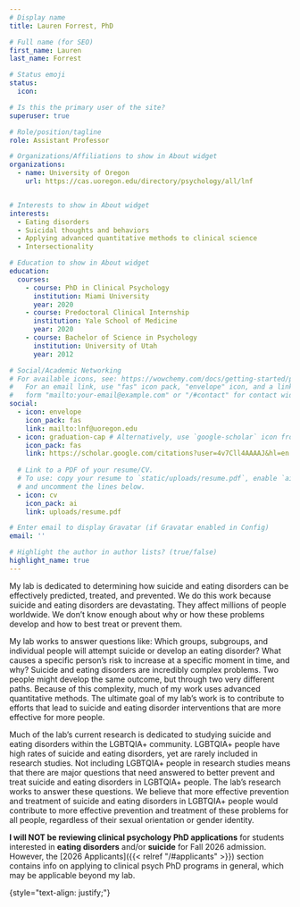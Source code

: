 ```yaml
---
# Display name
title: Lauren Forrest, PhD

# Full name (for SEO)
first_name: Lauren
last_name: Forrest

# Status emoji
status:
  icon: 

# Is this the primary user of the site?
superuser: true

# Role/position/tagline
role: Assistant Professor

# Organizations/Affiliations to show in About widget
organizations:
  - name: University of Oregon
    url: https://cas.uoregon.edu/directory/psychology/all/lnf


# Interests to show in About widget
interests:
  - Eating disorders
  - Suicidal thoughts and behaviors
  - Applying advanced quantitative methods to clinical science
  - Intersectionality

# Education to show in About widget
education:
  courses:
    - course: PhD in Clinical Psychology
      institution: Miami University
      year: 2020
    - course: Predoctoral Clinical Internship
      institution: Yale School of Medicine
      year: 2020
    - course: Bachelor of Science in Psychology
      institution: University of Utah
      year: 2012

# Social/Academic Networking
# For available icons, see: https://wowchemy.com/docs/getting-started/page-builder/#icons
#   For an email link, use "fas" icon pack, "envelope" icon, and a link in the
#   form "mailto:your-email@example.com" or "/#contact" for contact widget.
social:
  - icon: envelope
    icon_pack: fas
    link: mailto:lnf@uoregon.edu
  - icon: graduation-cap # Alternatively, use `google-scholar` icon from `ai` icon pack
    icon_pack: fas
    link: https://scholar.google.com/citations?user=4v7Cll4AAAAJ&hl=en
  
  # Link to a PDF of your resume/CV.
  # To use: copy your resume to `static/uploads/resume.pdf`, enable `ai` icons in `params.yaml`,
  # and uncomment the lines below.
  - icon: cv
    icon_pack: ai
    link: uploads/resume.pdf

# Enter email to display Gravatar (if Gravatar enabled in Config)
email: ''

# Highlight the author in author lists? (true/false)
highlight_name: true
---
```


My lab is dedicated to determining how suicide and eating disorders can be effectively predicted, treated, and prevented. We do this work because suicide and eating disorders are devastating. They affect millions of people worldwide. We don’t know enough about why or how these problems develop and how to best treat or prevent them.

My lab works to answer questions like: Which groups, subgroups, and individual people will attempt suicide or develop an eating disorder? What causes a specific person’s risk to increase at a specific moment in time, and why? Suicide and eating disorders are incredibly complex problems. Two people might develop the same outcome, but through two very different paths. Because of this complexity, much of my work uses advanced quantitative methods. The ultimate goal of my lab’s work is to contribute to efforts that lead to suicide and eating disorder interventions that are more effective for more people.

Much of the lab’s current research is dedicated to studying suicide and eating disorders within the LGBTQIA+ community. LGBTQIA+ people have high rates of suicide and eating disorders, yet are rarely included in research studies. Not including LGBTQIA+ people in research studies means that there are major questions that need answered to better prevent and treat suicide and eating disorders in LGBTQIA+ people. The lab’s research works to answer these questions. We believe that more effective prevention and treatment of suicide and eating disorders in LGBTQIA+ people would contribute to more effective prevention and treatment of these problems for all people, regardless of their sexual orientation or gender identity.


**I will NOT be reviewing clinical psychology PhD applications** for students interested in **eating disorders** and/or **suicide** for Fall 2026 admission. However, the [2026 Applicants]({{< relref "/#applicants" >}}) section contains info on applying to clinical psych PhD programs in general, which may be applicable beyond my lab. 

{style="text-align: justify;"}
